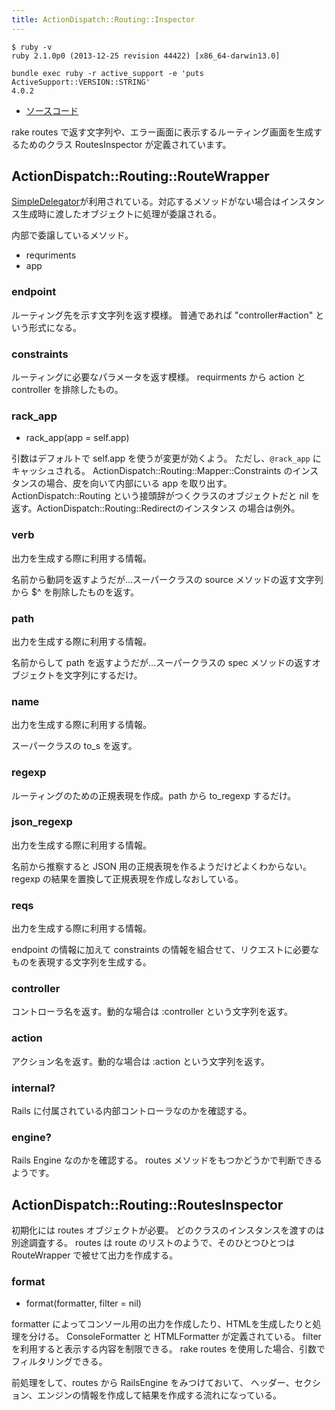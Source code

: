 ```yaml
---
title: ActionDispatch::Routing::Inspector
---
```


```
$ ruby -v
ruby 2.1.0p0 (2013-12-25 revision 44422) [x86_64-darwin13.0]
```

```
bundle exec ruby -r active_support -e 'puts ActiveSupport::VERSION::STRING'
4.0.2
```

* [ソースコード](https://github.com/rails/rails/blob/4-0-stable/actionpack/lib/action_dispatch/routing/inspector.rb)

rake routes で返す文字列や、エラー画面に表示するルーティング画面を生成するためのクラス RoutesInspector が定義されています。


ActionDispatch::Routing::RouteWrapper
--------------------------------------------------------------------------------

[SimpleDelegator](http://rurema.clear-code.com/2.1.0/class/SimpleDelegator.html)が利用されている。対応するメソッドがない場合はインスタンス生成時に渡したオブジェクトに処理が委譲される。

内部で委譲しているメソッド。

* requriments
* app

### endpoint

ルーティング先を示す文字列を返す模様。
普通であれば "controller#action" という形式になる。


### constraints

ルーティングに必要なパラメータを返す模様。
requirments から action と controller を排除したもの。


### rack_app

* rack_app(app = self.app)

引数はデフォルトで self.app を使うが変更が効くよう。
ただし、`@rack_app` にキャッシュされる。
ActionDispatch::Routing::Mapper::Constraints のインスタンスの場合、皮を向いて内部にいる app を取り出す。
ActionDispatch::Routing という接頭辞がつくクラスのオブジェクトだと nil を返す。ActionDispatch::Routing::Redirectのインスタンス の場合は例外。


### verb

出力を生成する際に利用する情報。

名前から動詞を返すようだが…スーパークラスの source メソッドの返す文字列から $^ を削除したものを返す。

### path

出力を生成する際に利用する情報。

名前からして path を返すようだが…スーパークラスの spec メソッドの返すオブジェクトを文字列にするだけ。

### name

出力を生成する際に利用する情報。

スーパークラスの to_s を返す。

### regexp

ルーティングのための正規表現を作成。path から to_regexp するだけ。

### json_regexp

出力を生成する際に利用する情報。

名前から推察すると JSON 用の正規表現を作るようだけどよくわからない。
regexp の結果を置換して正規表現を作成しなおしている。

### reqs

出力を生成する際に利用する情報。

endpoint の情報に加えて constraints の情報を組合せて、リクエストに必要なものを表現する文字列を生成する。


### controller

コントローラ名を返す。動的な場合は :controller という文字列を返す。


### action

アクション名を返す。動的な場合は :action という文字列を返す。

### internal?

Rails に付属されている内部コントローラなのかを確認する。

### engine?

Rails Engine なのかを確認する。 routes メソッドをもつかどうかで判断できるようです。


ActionDispatch::Routing::RoutesInspector
--------------------------------------------------------------------------------

初期化には routes オブジェクトが必要。
どのクラスのインスタンスを渡すのは別途調査する。
routes は route のリストのようで、そのひとつひとつは RouteWrapper で被せて出力を作成する。

### format

* format(formatter, filter = nil)

formatter によってコンソール用の出力を作成したり、HTMLを生成したりと処理を分ける。
ConsoleFormatter と HTMLFormatter が定義されている。
filter を利用すると表示する内容を制限できる。
rake routes を使用した場合、引数でフィルタリングできる。

前処理をして、routes から RailsEngine をみつけておいて、
ヘッダー、セクション、エンジンの情報を作成して結果を作成する流れになっている。

